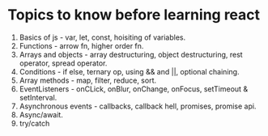 # Topics to know before learning react

1. Basics of js - var, let, const, hoisiting of variables.
2. Functions - arrow fn, higher order fn.
3. Arrays and objects - array destructuring, object destructuring, rest operator, spread operator.
4. Conditions - if else, ternary op, using && and ||, optional chaining.
5. Array methods - map, filter, reduce, sort.
6. EventListeners - onCLick, onBlur, onChange, onFocus, setTimeout & setInterval.
7. Asynchronous events - callbacks, callback hell, promises, promise api.
8. Async/await.
9. try/catch
